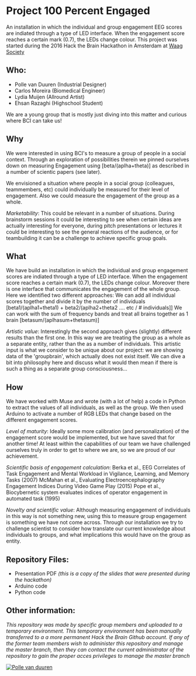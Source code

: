 # Project 100 Percent Engaged
An installation in which the individual and group engagement EEG scores are indiated through a type of LED interface. When the engagement score reaches a certain mark (0.7), the LEDs change colour. This project was started during the 2016 Hack the Brain Hackathon in Amsterdam at [Waag Society](http://www.waag.org)

## Who:
- Polle van Duuren (Industrial Designer)
- Carlos Moreira (Biomedical Engineer)
- Lydia Muijen (Allround Artist)
- Ehsan Razaghi (Highschool Student)

We are a young group that is mostly just diving into this matter and curious where BCI can take us!

## Why
We were interested in using BCI's to measure a group of people in a social context. Through an exploration of possibilities therein we pinned ourselves down on measuring Engagement using [beta/(aplha+theta)] as described in a number of scientic papers (see later).

We envisioned a situation where people in a social group (colleagues, teammembers, etc) could individually be measured for their level of engagement. Also we could measure the engagement of the group as a whole.

*Marketability*:
This could be relevant in a number of situations. During brainstorm sessions it could be interesting to see when certain ideas are actually interesting for everyone, during pitch presentations or lectures it could be interesting to see the general reactions of the audience, or for teambuilding it can be a challenge to achieve specific group goals.

## What
We have build an installation in which the individual and group engagement scores are indiated through a type of LED interface. When the engagement score reaches a certain mark (0.7), the LEDs change colour.
Moreover there is one interface that communicates the engagement of the whole group. Here we identified two different approaches:
We can add all individual scores together and divide it by the number of individuals [beta1/(aplha1+theta1) + beta2/(aplha2+theta2 .... etc / # individuals]]
We can work with the sum of frequency bands and treat all brains together as 1 brain [betasum/(aplhasum+thetasum)]

*Artistic value*:
Interestingly the second approach gives (slightly) different results than the first one. In this way we are treating the group as a whole as a separate entity, rather than the as a number of individuals. This artistic input is what we consider to be unique about our project: we are showing data of the 'groupbrain', which actually does not exist itself. We can dive a bit into philosophy here and discuss what it would then mean if there is such a thing as a separate group consciousness...

## How
We have worked with Muse and wrote (with a lot of help) a code in Python to extract the values of all individuals, as well as the group. We then used Arduino to activate a number of RGB LEDs that change based on the different engagement scores. 

*Level of maturity*:
Ideally some more calibration (and personalization) of the engagement score would be implemented, but we have saved that for another time! At least within the capabilities of our team we have challenged ourselves truly in order to get to where we are, so we are proud of our achievement.

*Scientific basis of engagement calculation*:
Berka et al., EEG Correlates of Task Engagement and Mental Workload in Vigilance, Learning, and Memory Tasks (2007)
McMahan et al., Evaluating Electroencephalography Engagement Indices During Video Game Play (2015)
Pope et al., Biocybernetic system evaluates indices of operator engagement in automated task (1995)

*Novelty and scientific value*:
Although measuring engagement of individuals in this way is not something new, using this to measure group engagement is something we have not come across. Through our installation we try to challenge scientist to consider how translate our current knowledge about individuals to groups, and what implications this would have on the group as entity.

## Repository Files:
- Presentation PDF *(this is a copy of the slides that were presented during the hackathon)*
- Arduino code
- Python code

## Other information:
*This repository was made by specific group members and uploaded to a temporary environment. This temporary environment has been manually transferred to a a more permanent Hack the Brain Github account. If any of the former team members wish to administer this repository and manage the master branch, then they can contact the current administrator of the repository to gain the proper acces privileges to manage the master branch*

[![Polle van duuren](http://handledmovie.com/get/player01.gif)](https://vimeo.com/177942705)
